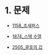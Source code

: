 # 1. 문제

- [1158_조세퍼스](https://www.acmicpc.net/problem/1158)

- [1874_스택 수열](https://www.acmicpc.net/problem/1874)

- [2505_괄호의 값](https://www.acmicpc.net/problem/2505)

  

  
  
  